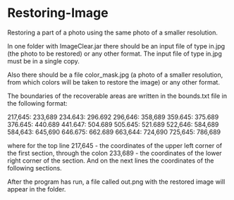 # Restoring-Image
Restoring a part of a photo using the same photo of a smaller resolution.

In one folder with ImageClear.jar there should be an input file of type in.jpg (the photo to be restored) or any other format. The input file of type in.jpg must be in a single copy.

Also there should be a file color_mask.jpg (a photo of a smaller resolution, from which colors will be taken to restore the image) or any other format.

The boundaries of the recoverable areas are written in the bounds.txt file in the following format:


217,645: 233,689
234.643: 296.692
296,646: 358,689
359.645: 375.689
376.645: 440.689
441.647: 504.689
505.645: 521.689
522,646: 584,689
584,643: 645,690
646.675: 662.689
663,644: 724,690
725,645: 786,689


where for the top line 217,645 - the coordinates of the upper left corner of the first section, through the colon 233,689 - the coordinates of the lower right corner of the section. And on the next lines the coordinates of the following sections.


After the program has run, a file called out.png with the restored image will appear in the folder.
